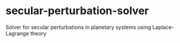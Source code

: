 # secular-perturbation-solver
Solver for secular perturbations in planetary systems using Laplace-Lagrange theory
